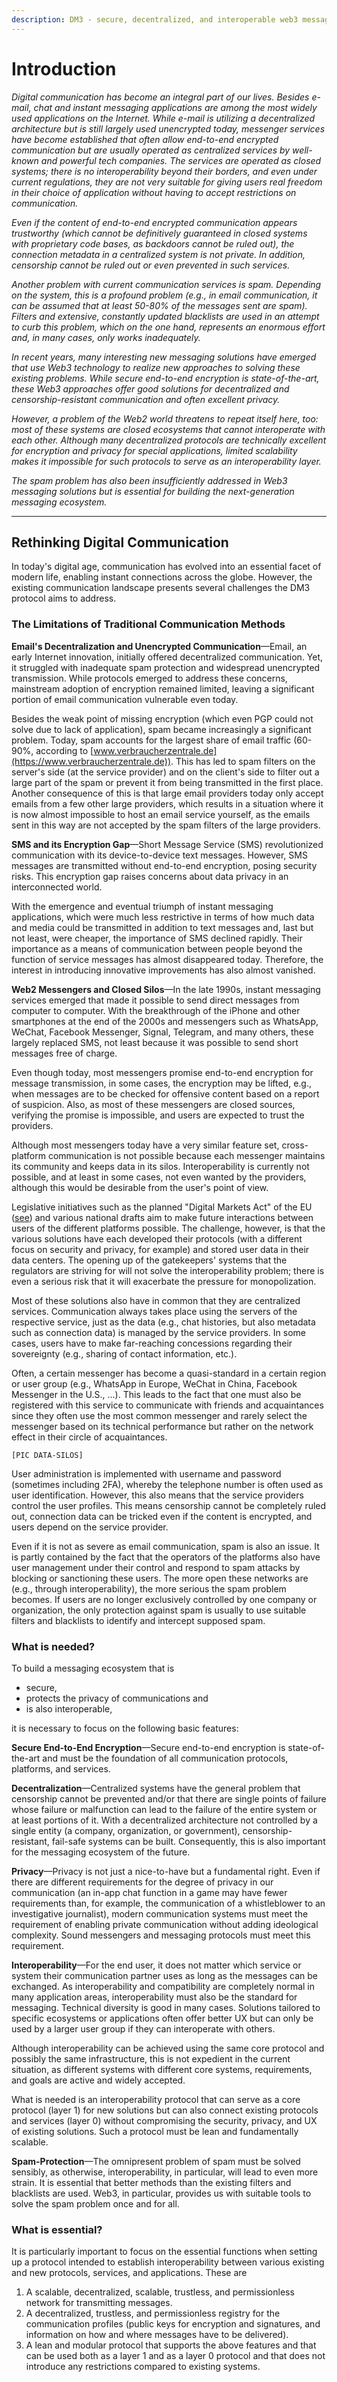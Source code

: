 ```yaml
---
description: DM3 - secure, decentralized, and interoperable web3 messaging
---
```


# Introduction

_Digital communication has become an integral part of our lives. Besides e-mail, chat and instant messaging applications are among the most widely used applications on the Internet. While e-mail is utilizing a decentralized architecture but is still largely used unencrypted today, messenger services have become established that often allow end-to-end encrypted communication but are usually operated as centralized services by well-known and powerful tech companies. The services are operated as closed systems; there is no interoperability beyond their borders, and even under current regulations, they are not very suitable for giving users real freedom in their choice of application without having to accept restrictions on communication._&#x20;

_Even if the content of end-to-end encrypted communication appears trustworthy (which cannot be definitively guaranteed in closed systems with proprietary code bases, as backdoors cannot be ruled out), the connection metadata in a centralized system is not private. In addition, censorship cannot be ruled out or even prevented in such services._

_Another problem with current communication services is spam. Depending on the system, this is a profound problem (e.g., in email communication, it can be assumed that at least 50-80% of the messages sent are spam). Filters and extensive, constantly updated blacklists are used in an attempt to curb this problem, which on the one hand, represents an enormous effort and, in many cases, only works inadequately._

_In recent years, many interesting new messaging solutions have emerged that use Web3 technology to realize new approaches to solving these existing problems. While secure end-to-end encryption is state-of-the-art, these Web3 approaches offer good solutions for decentralized and censorship-resistant communication and often excellent privacy._

_However, a problem of the Web2 world threatens to repeat itself here, too: most of these systems are closed ecosystems that cannot interoperate with each other. Although many decentralized protocols are technically excellent for encryption and privacy for special applications, limited scalability makes it impossible for such protocols to serve as an interoperability layer._

_The spam problem has also been insufficiently addressed in Web3 messaging solutions but is essential for building the next-generation messaging ecosystem._



***

## Rethinking Digital Communication

In today's digital age, communication has evolved into an essential facet of modern life, enabling instant connections across the globe. However, the existing communication landscape presents several challenges the DM3 protocol aims to address.

### **The Limitations of Traditional Communication Methods**

**Email's Decentralization and Unencrypted Communication**—Email, an early Internet innovation, initially offered decentralized communication. Yet, it struggled with inadequate spam protection and widespread unencrypted transmission. While protocols emerged to address these concerns, mainstream adoption of encryption remained limited, leaving a significant portion of email communication vulnerable even today.&#x20;

Besides the weak point of missing encryption (which even PGP could not solve due to lack of application), spam became increasingly a significant problem. Today, spam accounts for the largest share of email traffic (60-90%, according to [www.verbraucherzentrale.de](https://www.verbraucherzentrale.de)). This has led to spam filters on the server's side (at the service provider) and on the client's side to filter out a large part of the spam or prevent it from being transmitted in the first place. Another consequence of this is that large email providers today only accept emails from a few other large providers, which results in a situation where it is now almost impossible to host an email service yourself, as the emails sent in this way are not accepted by the spam filters of the large providers.

**SMS and its Encryption Gap**—Short Message Service (SMS) revolutionized communication with its device-to-device text messages. However, SMS messages are transmitted without end-to-end encryption, posing security risks. This encryption gap raises concerns about data privacy in an interconnected world.

With the emergence and eventual triumph of instant messaging applications, which were much less restrictive in terms of how much data and media could be transmitted in addition to text messages and, last but not least, were cheaper, the importance of SMS declined rapidly. Their importance as a means of communication between people beyond the function of service messages has almost disappeared today. Therefore, the interest in introducing innovative improvements has also almost vanished.

**Web2 Messengers and Closed Silos**—In the late 1990s, instant messaging services emerged that made it possible to send direct messages from computer to computer. With the breakthrough of the iPhone and other smartphones at the end of the 2000s and messengers such as WhatsApp, WeChat, Facebook Messenger, Signal, Telegram, and many others, these largely replaced SMS, not least because it was possible to send short messages free of charge.

Even though today, most messengers promise end-to-end encryption for message transmission, in some cases, the encryption may be lifted, e.g., when messages are to be checked for offensive content based on a report of suspicion. Also, as most of these messengers are closed sources, verifying the promise is impossible, and users are expected to trust the providers.

Although most messengers today have a very similar feature set, cross-platform communication is not possible because each messenger maintains its community and keeps data in its silos. Interoperability is currently not possible, and at least in some cases, not even wanted by the providers, although this would be desirable from the user's point of view.&#x20;

Legislative initiatives such as the planned "Digital Markets Act" of the EU ([see](https://eur-lex.europa.eu/legal-content/EN/TXT/?uri=celex%3A32022R2065)) and various national drafts aim to make future interactions between users of the different platforms possible. The challenge, however, is that the various solutions have each developed their protocols (with a different focus on security and privacy, for example) and stored user data in their data centers. The opening up of the gatekeepers' systems that the regulators are striving for will not solve the interoperability problem; there is even a serious risk that it will exacerbate the pressure for monopolization.

Most of these solutions also have in common that they are centralized services. Communication always takes place using the servers of the respective service, just as the data (e.g., chat histories, but also metadata such as connection data) is managed by the service providers. In some cases, users have to make far-reaching concessions regarding their sovereignty (e.g., sharing of contact information, etc.).

Often, a certain messenger has become a quasi-standard in a certain region or user group (e.g., WhatsApp in Europe, WeChat in China, Facebook Messenger in the U.S., ...). This leads to the fact that one must also be registered with this service to communicate with friends and acquaintances since they often use the most common messenger and rarely select the messenger based on its technical performance but rather on the network effect in their circle of acquaintances.

`[PIC DATA-SILOS]`

User administration is implemented with username and password (sometimes including 2FA), whereby the telephone number is often used as user identification. However, this also means that the service providers control the user profiles. This means censorship cannot be completely ruled out, connection data can be tricked even if the content is encrypted, and users depend on the service provider.

Even if it is not as severe as email communication, spam is also an issue. It is partly contained by the fact that the operators of the platforms also have user management under their control and respond to spam attacks by blocking or sanctioning these users. The more open these networks are (e.g., through interoperability), the more serious the spam problem becomes. If users are no longer exclusively controlled by one company or organization, the only protection against spam is usually to use suitable filters and blacklists to identify and intercept supposed spam.

### **What is needed?**

To build a messaging ecosystem that is&#x20;

* secure,&#x20;
* protects the privacy of communications and&#x20;
* is also interoperable,&#x20;

it is necessary to focus on the following basic features:

**Secure End-to-End Encryption**—Secure end-to-end encryption is state-of-the-art and must be the foundation of all communication protocols, platforms, and services.

**Decentralization**—Centralized systems have the general problem that censorship cannot be prevented and/or that there are single points of failure whose failure or malfunction can lead to the failure of the entire system or at least portions of it. With a decentralized architecture not controlled by a single entity (a company, organization, or government), censorship-resistant, fail-safe systems can be built. Consequently, this is also important for the messaging ecosystem of the future.

**Privacy**—Privacy is not just a nice-to-have but a fundamental right. Even if there are different requirements for the degree of privacy in our communication (an in-app chat function in a game may have fewer requirements than, for example, the communication of a whistleblower to an investigative journalist), modern communication systems must meet the requirement of enabling private communication without adding ideological complexity. Sound messengers and messaging protocols must meet this requirement.

**Interoperability**—For the end user, it does not matter which service or system their communication partner uses as long as the messages can be exchanged. As interoperability and compatibility are completely normal in many application areas, interoperability must also be the standard for messaging. Technical diversity is good in many cases. Solutions tailored to specific ecosystems or applications often offer better UX but can only be used by a larger user group if they can interoperate with others.&#x20;

Although interoperability can be achieved using the same core protocol and possibly the same infrastructure, this is not expedient in the current situation, as different systems with different core systems, requirements, and goals are active and widely accepted.

What is needed is an interoperability protocol that can serve as a core protocol (layer 1) for new solutions but can also connect existing protocols and services (layer 0) without compromising the security, privacy, and UX of existing solutions. Such a protocol must be lean and fundamentally scalable.

**Spam-Protection**—The omnipresent problem of spam must be solved sensibly, as otherwise, interoperability, in particular, will lead to even more strain. It is essential that better methods than the existing filters and blacklists are used. Web3, in particular, provides us with suitable tools to solve the spam problem once and for all.

### **What is essential?**

It is particularly important to focus on the essential functions when setting up a protocol intended to establish interoperability between various existing and new protocols, services, and applications. These are

1. A scalable, decentralized, scalable, trustless, and permissionless network for transmitting messages.
2. A decentralized, trustless, and permissionless registry for the communication profiles (public keys for encryption and signatures, and information on how and where messages have to be delivered).
3. A lean and modular protocol that supports the above features and that can be used both as a layer 1 and as a layer 0 protocol and that does not introduce any restrictions compared to existing systems.
